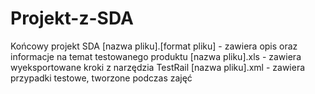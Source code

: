 # Projekt-z-SDA
Końcowy projekt SDA
[nazwa pliku].[format pliku] - zawiera opis oraz informacje na temat testowanego produktu
[nazwa pliku].xls - zawiera wyeksportowane kroki z narzędzia TestRail
[nazwa pliku].xml - zawiera przypadki testowe, tworzone podczas zajęć
